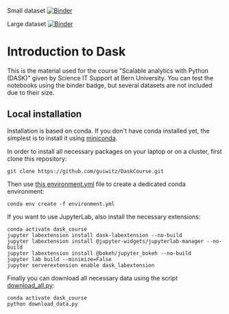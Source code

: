 Small dataset
[![Binder](https://mybinder.org/badge_logo.svg)](https://mybinder.org/v2/gh/guiwitz/DaskCourse/ef17335d978b5ecbbeed052dc671a0ca599252d1?urlpath=lab)

Large dataset
[![Binder](https://mybinder.org/badge_logo.svg)](https://mybinder.org/v2/gh/guiwitz/DaskCourse/07c0cda8f965b52c9dc791c75d4802101a2cdb4e?urlpath=lab)


# Introduction to Dask

This is the material used for the course "Scalable analytics with Python (DASK)" given by Science IT Support at Bern University. You can test the notebooks using the binder badge, but several datasets are not included due to their size.

## Local installation

Installation is based on conda. If you don't have conda installed yet, the simplest is to install it using [miniconda](https://docs.conda.io/en/latest/miniconda.html).

In order to install all necessary packages on your laptop or on a cluster, first clone this repository:

```
git clone https://github.com/guiwitz/DaskCourse.git
```

Then use [this environment.yml](/binder/environment.yml) file to create a dedicated conda environment:
```
conda env create -f environment.yml
```

If you want to use JupyterLab, also install the necessary extensions:
```
conda activate dask_course
jupyter labextension install dask-labextension --no-build
jupyter labextension install @jupyter-widgets/jupyterlab-manager --no-build
jupyter labextension install @bokeh/jupyter_bokeh --no-build
jupyter lab build --minimize=False
jupyter serverextension enable dask_labextension
```

Finally you can download all necessary data using the script [download_all.py](/installation/download_data.py):

```
conda activate dask_course
python download_data.py
```
